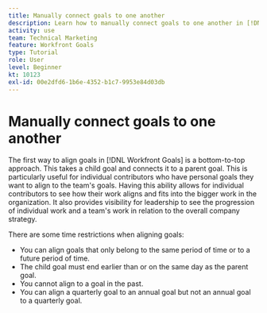 ```yaml
---
title: Manually connect goals to one another
description: Learn how to manually connect goals to one another in [!DNL Workfront Goals].
activity: use
team: Technical Marketing
feature: Workfront Goals
type: Tutorial
role: User
level: Beginner
kt: 10123
exl-id: 00e2dfd6-1b6e-4352-b1c7-9953e84d03db
---
```

# Manually connect goals to one another

The first way to align goals in [!DNL Workfront Goals] is a bottom-to-top approach. This takes a child goal and connects it to a parent goal. This is particularly useful for individual contributors who have personal goals they want to align to the team's goals. Having this ability allows for individual contributors to see how their work aligns and fits into the bigger work in the organization. It also provides visibility for leadership to see the progression of individual work and a team's work in relation to the overall company strategy.

There are some time restrictions when aligning goals:

* You can align goals that only belong to the same period of time or to a future period of time.
* The child goal must end earlier than or on the same day as the parent goal.
* You cannot align to a goal in the past.
* You can align a quarterly goal to an annual goal but not an annual goal to a quarterly goal.

